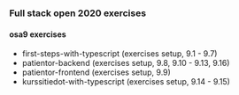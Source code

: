 ### Full stack open 2020 exercises

#### osa9 exercises

* first-steps-with-typescript    (exercises setup, 9.1 - 9.7)
* patientor-backend    (exercises setup, 9.8, 9.10 - 9.13, 9.16)
* patientor-frontend    (exercises setup, 9.9)
* kurssitiedot-with-typescript    (exercises setup, 9.14 - 9.15)